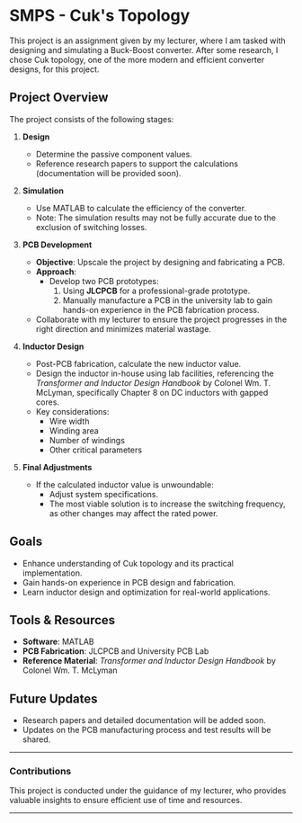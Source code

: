 # SMPS - Cuk's Topology

This project is an assignment given by my lecturer, where I am tasked with designing and simulating a Buck-Boost converter. After some research, I chose Cuk topology, one of the more modern and efficient converter designs, for this project. 

## Project Overview

The project consists of the following stages:

1. **Design**
   - Determine the passive component values.
   - Reference research papers to support the calculations (documentation will be provided soon).

2. **Simulation**
   - Use MATLAB to calculate the efficiency of the converter.
   - Note: The simulation results may not be fully accurate due to the exclusion of switching losses.

3. **PCB Development**
   - **Objective**: Upscale the project by designing and fabricating a PCB.
   - **Approach**:
     - Develop two PCB prototypes:
       1. Using **JLCPCB** for a professional-grade prototype.
       2. Manually manufacture a PCB in the university lab to gain hands-on experience in the PCB fabrication process.
   - Collaborate with my lecturer to ensure the project progresses in the right direction and minimizes material wastage.

4. **Inductor Design**
   - Post-PCB fabrication, calculate the new inductor value.
   - Design the inductor in-house using lab facilities, referencing the *Transformer and Inductor Design Handbook* by Colonel Wm. T. McLyman, specifically Chapter 8 on DC inductors with gapped cores.
   - Key considerations:
     - Wire width
     - Winding area
     - Number of windings
     - Other critical parameters

5. **Final Adjustments**
   - If the calculated inductor value is unwoundable:
     - Adjust system specifications.
     - The most viable solution is to increase the switching frequency, as other changes may affect the rated power.

## Goals

- Enhance understanding of Cuk topology and its practical implementation.
- Gain hands-on experience in PCB design and fabrication.
- Learn inductor design and optimization for real-world applications.

## Tools & Resources

- **Software**: MATLAB
- **PCB Fabrication**: JLCPCB and University PCB Lab
- **Reference Material**: *Transformer and Inductor Design Handbook* by Colonel Wm. T. McLyman

## Future Updates

- Research papers and detailed documentation will be added soon.
- Updates on the PCB manufacturing process and test results will be shared.

---

### Contributions

This project is conducted under the guidance of my lecturer, who provides valuable insights to ensure efficient use of time and resources.

---
